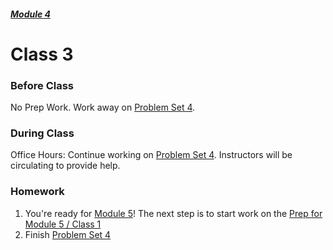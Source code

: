 ##### [Module 4](../../)

# Class 3

### Before Class
No Prep Work. Work away on [Problem Set 4](../problem-set).

### During Class

Office Hours: Continue working on [Problem Set 4](../problem-set). Instructors will be circulating to provide help.

### Homework
1. You're ready for [Module 5](../../../module5)! The next step is to start work on the [Prep for Module 5 / Class 1](../../../module5/materials/class1-prep)
2. Finish [Problem Set 4](../problem-set)

